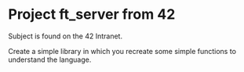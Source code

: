 # Project ft_server from 42

Subject is found on the 42 Intranet.

Create a simple library in which you recreate some simple functions to understand the language.
